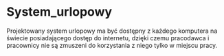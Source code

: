 # System_urlopowy
Projektowany system urlopowy ma być dostępny z każdego komputera na świecie posiadającego dostęp do internetu, dzięki czemu pracodawca i pracownicy nie są zmuszeni do korzystania z niego tylko w miejscu pracy.
